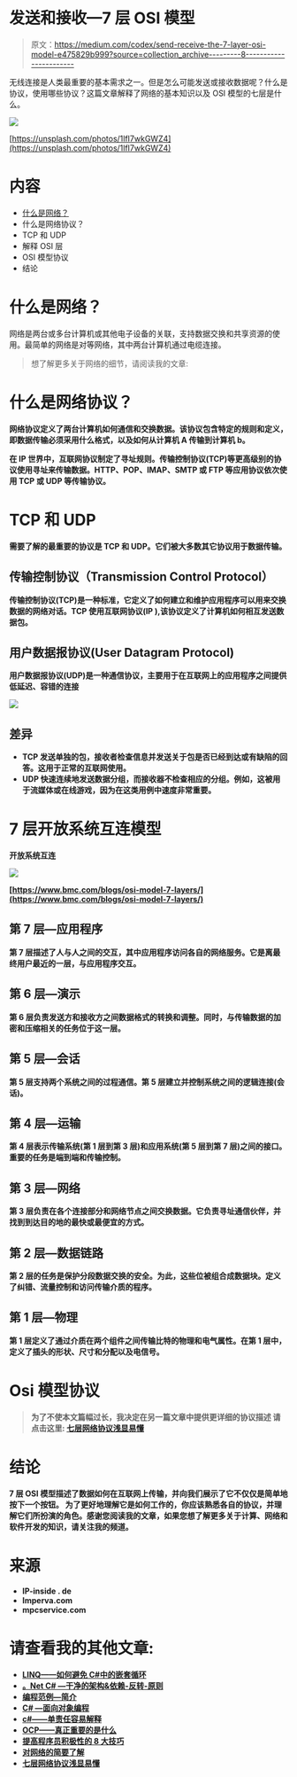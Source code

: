 # 发送和接收—7 层 OSI 模型

> 原文：<https://medium.com/codex/send-receive-the-7-layer-osi-model-e475829b999?source=collection_archive---------8----------------------->

无线连接是人类最重要的基本需求之一。但是怎么可能发送或接收数据呢？什么是协议，使用哪些协议？这篇文章解释了网络的基本知识以及 OSI 模型的七层是什么。

![](img/b9a20e13d4a5696f224822d10ba5b6a6.png)

[https://unsplash.com/photos/1lfI7wkGWZ4](https://unsplash.com/photos/1lfI7wkGWZ4)

# 内容

*   [什么是网络？](/@sebastianstreng96/a-brief-insight-into-networks-2171f1e9aea1)
*   什么是网络协议？
*   TCP 和 UDP
*   解释 OSI 层
*   OSI 模型协议
*   结论

# 什么是网络？

网络是两台或多台计算机或其他电子设备的关联，支持数据交换和共享资源的使用。最简单的网络是对等网络，其中两台计算机通过电缆连接。

> 想了解更多关于网络的细节，请阅读我的文章:
> [](/@sebastianstreng96/a-brief-insight-into-networks-2171f1e9aea1)

# **什么是网络协议？**

**网络协议定义了两台计算机如何通信和交换数据。该协议包含特定的规则和定义，即数据传输必须采用什么格式，以及如何从计算机 A 传输到计算机 b。**

**在 IP 世界中，互联网协议制定了寻址规则。传输控制协议(TCP)等更高级别的协议使用寻址来传输数据。HTTP、POP、IMAP、SMTP 或 FTP 等应用协议依次使用 TCP 或 UDP 等传输协议。**

# **TCP 和 UDP**

**需要了解的最重要的协议是 TCP 和 UDP。它们被大多数其它协议用于数据传输。**

## **传输控制协议（Transmission Control Protocol）**

**传输控制协议(TCP)是一种标准，它定义了如何建立和维护应用程序可以用来交换数据的网络对话。TCP 使用互联网协议(IP ),该协议定义了计算机如何相互发送数据包。**

## **用户数据报协议(User Datagram Protocol)**

**用户数据报协议(UDP)是一种通信协议，主要用于在互联网上的应用程序之间提供低延迟、容错的连接**

**![](img/49c83f7869cc92bc7209ee2d6a665f05.png)**

## **差异**

*   **TCP 发送单独的包，接收者检查信息并发送关于包是否已经到达或有缺陷的回答。这用于正常的互联网使用。**
*   **UDP 快速连续地发送数据分组，而接收器不检查相应的分组。例如，这被用于流媒体或在线游戏，因为在这类用例中速度非常重要。**

# **7 层开放系统互连模型**

**开放系统互连**

**![](img/e155426fac45b74c903735e761c304a3.png)**

**[https://www.bmc.com/blogs/osi-model-7-layers/](https://www.bmc.com/blogs/osi-model-7-layers/)**

## **第 7 层—应用程序**

**第 7 层描述了人与人之间的交互，其中应用程序访问各自的网络服务。它是离最终用户最近的一层，与应用程序交互。**

## **第 6 层—演示**

**第 6 层负责发送方和接收方之间数据格式的转换和调整。同时，与传输数据的加密和压缩相关的任务位于这一层。**

## **第 5 层—会话**

**第 5 层支持两个系统之间的过程通信。第 5 层建立并控制系统之间的逻辑连接(会话)。**

## **第 4 层—运输**

**第 4 层表示传输系统(第 1 层到第 3 层)和应用系统(第 5 层到第 7 层)之间的接口。重要的任务是端到端和传输控制。**

## **第 3 层—网络**

**第 3 层负责在各个连接部分和网络节点之间交换数据。它负责寻址通信伙伴，并找到到达目的地的最快或最便宜的方式。**

## **第 2 层—数据链路**

**第 2 层的任务是保护分段数据交换的安全。为此，这些位被组合成数据块。定义了纠错、流量控制和访问传输介质的程序。**

## **第 1 层—物理**

**第 1 层定义了通过介质在两个组件之间传输比特的物理和电气属性。在第 1 层中，定义了插头的形状、尺寸和分配以及电信号。**

# **Osi 模型协议**

> **为了不使本文篇幅过长，我决定在另一篇文章中提供更详细的协议描述
> 请点击这里:
> [七层网络协议浅显易懂](/@sebastianstreng96/7-layer-network-protocols-easily-explained-e11e3e09f34d)**

# **结论**

**7 层 OSI 模型描述了数据如何在互联网上传输，并向我们展示了它不仅仅是简单地按下一个按钮。
为了更好地理解它是如何工作的，你应该熟悉各自的协议，并理解它们所扮演的角色。感谢您阅读我的文章，如果您想了解更多关于计算、网络和软件开发的知识，请关注我的频道。**

# **来源**

*   **IP-inside . de**
*   **Imperva.com**
*   **mpcservice.com**

# **请查看我的其他文章:**

*   **[LINQ——如何避免 C#中的嵌套循环](/codex/linq-how-to-avoid-nested-loops-in-c-ed4ae19886e4)**
*   **[。Net C# —干净的架构&依赖-反转-原则](/dev-genius/net-c-clean-architecture-dependency-inversion-principle-7ea64f586c58)**
*   **[编程范例—简介](/dev-genius/programming-paradigms-a-very-short-brief-5324908640bd)**
*   **[C# —面向对象编程](/codex/c-object-oriented-programming-oop-2d92a5cd336f)**
*   **[c#——单责任容易解释](/@sebastianstreng96/c-single-responsibility-easily-explained-e3fabbf0d877)**
*   **[OCP——真正重要的是什么](/@sebastianstreng96/ocp-what-really-matters-610159d600dc)**
*   **[提高程序员积极性的 8 大技巧](/@sebastianstreng96/top-8-tips-to-improve-your-motivation-as-programmer-be63b2baaf7e)**
*   **[对网络的简要了解](/codex/a-brief-insight-into-networks-2171f1e9aea1)**
*   **[七层网络协议浅显易懂](/@sebastianstreng96/7-layer-network-protocols-easily-explained-e11e3e09f34d)**